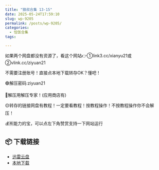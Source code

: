 ```yaml
---
title: "狼叔合集 13-15"
date: 2025-05-24T17:59:10
slug: wp-9205
permalink: /posts/wp-9205/
categories:
  - 恰饭合集
tags:

---
```


如果两个网盘都没有资源了，看这个网站👉①link3.cc/xianyu21或②vlink.cc/ziyuan21

不需要注册账号！直接点本地下载转存OK？懂吧！

🟢解压密码:ziyuan21

🔵解压用解压专家！(应用商店有)

🟡转存的链接网盘有教程！一定要看教程！按教程操作！不按教程操作你不会解压！

💰🈶能力的宝，可以点左下角赞赏支持一下网站运行

## 📦 下载链接
- [迅雷云盘](https://blziyuan21.com/pay-download/9205?key=79cb9c6015&down_id=0)
- [本地下载](https://blziyuan21.com/pay-download/9205?key=79cb9c6015&down_id=1)

